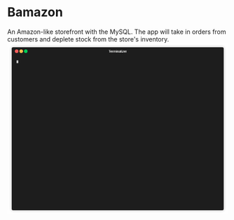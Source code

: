 # Bamazon
An Amazon-like storefront with the MySQL. The app will take in orders from customers and deplete stock from the store's inventory.
![purchasing a product!](https://github.com/Otepiii/Bamazon/blob/master/render1533518652858.gif)
